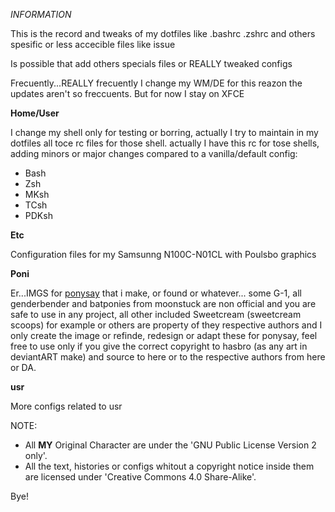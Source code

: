 _INFORMATION_

This is the record and tweaks of my dotfiles like .bashrc .zshrc and 
others spesific or less accecible files like issue

Is possible that  add others specials files or REALLY tweaked configs

Frecuently...REALLY frecuently I change my WM/DE for this reazon the 
updates aren't so freccuents.
But for now I stay on XFCE

__Home/User__

I change my shell only for testing or borring, actually I try to maintain
in my dotfiles all toce rc files for those shell.
actually I have this rc for tose shells, adding minors or major changes
compared to a vanilla/default config: 

* Bash
* Zsh
* MKsh
* TCsh
* PDKsh

__Etc__

Configuration files for my Samsunng N100C-N01CL with Poulsbo graphics

__Poni__

Er...IMGS for [ponysay](http://github.com/erkin/ponysay) that i make, or found or whatever... 
some G-1, all genderbender and batponies from moonstuck are non official and you are safe to use 
in any project, all other included Sweetcream (sweetcream scoops) for example or others are 
property of they respective authors and I only create the image or refinde, redesign or adapt 
these for ponysay, feel free to use only if you give the correct copyright to hasbro (as any art
in deviantART make) and source to here or to the respective authors from here or DA.

__usr__

More configs related to usr

NOTE:

* All **MY** Original Character are under the 'GNU Public License Version 2 only'.
* All the text, histories or configs whitout a copyright notice inside them are 
licensed under 'Creative Commons 4.0 Share-Alike'.

Bye!

